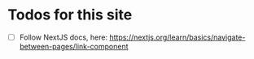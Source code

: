 # Todos for this site

- [ ] Follow NextJS docs, here: https://nextjs.org/learn/basics/navigate-between-pages/link-component